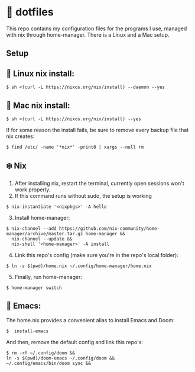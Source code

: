 # 📓 dotfiles

This repo contains my configuration files for the programs I use, managed with nix through home-manager.
There is a Linux and a Mac setup.

## Setup
## 🐧 Linux nix install:
```
$ sh <(curl -L https://nixos.org/nix/install) --daemon --yes
```
## 🍎 Mac nix install:
```
$ sh <(curl -L https://nixos.org/nix/install) --yes
```

If for some reason the install fails, be sure to remove every
backup file that nix creates:
```
$ find /etc/ -name '*nix*' -print0 | xargs --null rm
```
## ❄️  Nix
1. After installing nix, restart the terminal, currently open sessions won't work properly.
2. If this command runs without sudo, the setup is working
```
$ nix-instantiate '<nixpkgs>' -A hello
```
3. Install home-manager:
```
$ nix-channel --add https://github.com/nix-community/home-manager/archive/master.tar.gz home-manager &&
  nix-channel --update &&
  nix-shell '<home-manager>' -A install
```
4. Link this repo's config (make sure you're in the repo's local folder):
```
$ ln -s $(pwd)/home.nix ~/.config/home-manager/home.nix
```
5. Finally, run home-manager:
```
$ home-manager switch
```
## 🐃 Emacs:
The home.nix provides a convenient alias to install Emacs and Doom:
```
$  install-emacs
```
And then, remove the default config and link this repo's:
```
$ rm -rf ~/.config/doom &&
ln -s $(pwd)/doom-emacs ~/.config/doom &&
~/.config/emacs/bin/doom sync &&
```
